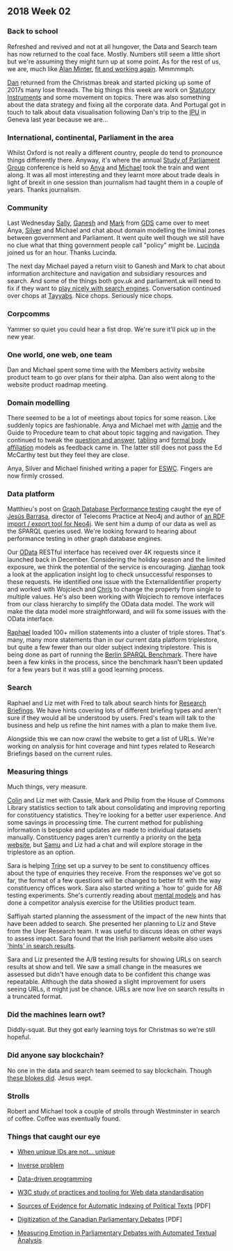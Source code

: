 ## 2018 Week 02

### Back to school

Refreshed and revived and not at all hungover, the Data and Search team has now returned to the coal face. Mostly. Numbers still seem a little short but we're assuming they might turn up at some point. As for the rest of us, we are, much like [Alan Minter](https://en.wikipedia.org/wiki/Alan_Minter), [fit and working again](https://www.youtube.com/watch?v=QnxZkK4mdM8). Mmmmmph.

[Dan](https://twitter.com/dasbarrett) returned from the Christmas break and started picking up some of 2017s many lose threads. The big things this week are work on [Statutory Instruments](http://www.parliament.uk/business/bills-and-legislation/secondary-legislation/statutory-instruments/) and some movement on topics. There was also something about the data strategy and fixing all the corporate data. And Portugal got in touch to talk about data visualisation following Dan's trip to the [IPU](https://twitter.com/IPUparliament) in Geneva last year because we are...

### International, continental, Parliament in the area

Whilst Oxford is not really a different country, people do tend to pronounce things differently there. Anyway, it's where the annual [Study of Parliament Group](http://www.studyofparliament.org.uk/) conference is held so [Anya](https://twitter.com/bitten_) and [Michael](https://twitter.com/fantasticlife) took the train and went along. It was all most interesting and they learnt more about trade deals in light of brexit in one session than journalism had taught them in a couple of years. Thanks journalism.

### Community

Last Wednesday [Sally](https://twitter.com/cinnamon_sally), [Ganesh](https://twitter.com/gansenthi) and [Mark](https://twitter.com/markhurrell) from [GDS](https://gds.blog.gov.uk/) came over to meet Anya, [Silver](https://twitter.com/silveroliver) and Michael and chat about domain modelling the liminal zones between government and Parliament. It went quite well though we still have no clue what that thing government people call "policy" might be. [Lucinda](https://twitter.com/LucindaMaer) joined us for an hour. Thanks Lucinda.

The next day Michael payed a return visit to Ganesh and Mark to chat about information architecture and navigation and subsidiary resources and search. And some of the things both gov.uk and parliament.uk will need to fix if they want to [play nicely with search engines](http://smethur.st/posts/176135866). Conversation continued over chops at [Tayyabs](http://www.tayyabs.co.uk/). Nice chops. Seriously nice chops.
 
### Corpcomms

Yammer so quiet you could hear a fist drop. We're sure it'll pick up in the new year.

### One world, one web, one team

Dan and Michael spent some time with the Members activity website product team to go over plans for their alpha. Dan also went along to the website product roadmap meeting.

### Domain modelling

There seemed to be a lot of meetings about topics for some reason. Like suddenly topics are fashionable. Anya and Michael met with [Jamie](https://twitter.com/oddtype) and the Guide to Procedure team to chat about topic tagging and navigation. They continued to tweak the [question and answer](https://ukparliament.github.io/ontologies/question-and-answer/question-and-answer-ontology.html), [tabling](https://ukparliament.github.io/ontologies/tabling/tabling-ontology.html) and [formal body affiliation](https://ukparliament.github.io/ontologies/formal-body-affiliation/formal-body-affiliation-ontology.html) models as feedback came in. The latter still does not pass the Ed McCarthy test but they feel they are close.

Anya, Silver and Michael finished writing a paper for [ESWC](https://2018.eswc-conferences.org/). Fingers are now firmly crossed.

### Data platform

Matthieu's post on [Graph Database Performance testing](https://pds.blog.parliament.uk/2017/12/15/performance-testing-a-graph-database/) caught the eye of [Jesús Barrasa](https://twitter.com/BarrasaDV), director of Telecoms Practice at Neo4j and author of [an RDF import / export tool for Neo4j](https://twitter.com/BarrasaDV/status/948958016736563201). We sent him a dump of our data as well as the SPARQL queries used. We're looking forward to hearing about performance testing in other graph database engines.

Our [OData](http://www.odata.org/) RESTful interface has received over 4K requests since it launched back in December. Considering the holiday season and the limited exposure, we think the potential of the service is encouraging. [Jianhan](https://twitter.com/jianhanzhu) took a look at the application insight log to check unsuccessful responses to these requests. He identified one issue with the ExternalIdentifier property and worked with Wojciech and [Chris](https://twitter.com/chrisalcockdev) to change the property from single to multiple values. He's also been working with Wojciech to remove interfaces from our class hierarchy to simplify the OData data model. The work will make the data model more straightforward, and will fix some issues with the OData interface.

[Raphael](https://twitter.com/raphaelleung) loaded 100+ million statements into a cluster of triple stores. That's many, many more statements than in our current data platform triplestore, but quite a few fewer than our older subject indexing triplestore. This is being done as part of running the [Berlin SPARQL Benchmark](http://wifo5-03.informatik.uni-mannheim.de/bizer/berlinsparqlbenchmark/). There have been a few kinks in the process, since the benchmark hasn't been updated for a few years but it was still a good learning process.

### Search

Raphael and Liz met with Fred to talk about search hints for [Research Briefings](https://researchbriefings.parliament.uk/). We have hints covering lots of different briefing types and aren't sure if they would all be understood by users. Fred's team will talk to the business and help us refine the hint names with a plan to make them live.

Alongside this we can now crawl the website to get a list of URLs. We're working on analysis for hint coverage and hint types related to Research Briefings based on the current rules.

### Measuring things

Much things, very measure.

[Colin](https://twitter.com/ColinPattinson) and Liz met with Cassie, Mark and Philip from the House of Commons Library statistics section to talk about consolidating and improving reporting for constituency statistics. They're looking for a better user experience. And some savings in processing time. The current method for publishing information is bespoke and updates are made to individual datasets manually. Constituency pages aren't currently a priority on the [beta website](https://beta.parliament.uk), but [Samu](https://twitter.com/langsamu) and Liz had a chat and will explore storage in the triplestore as an option.

Sara is helping [Trine](http://twitter.com/StealthGeekUK) set up a survey to be sent to constituency offices about the type of enquiries they receive. From the responses we've got so far, the format of a few questions will be changed to better fit with the way constituency offices work. Sara also started writing a 'how to' guide for AB testing experiments. She's currently reading about [mental models](https://www.nngroup.com/articles/mental-models/) and has done a competitor analysis exercise for the Utilities product team.

Saffiyah started planning the assessment of the impact of the new hints that have been added to search. She presented her planning to Liz and Steve from the User Research team. It was useful to discuss ideas on other ways to assess impact. Sara found that the Irish parliament website also uses ['hints' in search results](https://beta.oireachtas.ie/en/search/).

Sara and Liz presented the A/B testing results for showing URLs on search results at show and tell. We saw a small change in the measures we assessed but didn't have enough data to be confident this change was repeatable. Although the data showed a slight improvement for users seeing URLs, it might just be chance. URLs are now live on search results in a truncated format.

### Did the machines learn owt?

Diddly-squat. But they got early learning toys for Christmas so we're still hopeful.

### Did anyone say blockchain?

No one in the data and search team seemed to say blockchain. Though [these blokes did](https://twitter.com/matt_levine/status/951147744772743168). Jesus wept.

### Strolls

Robert and Michael took a couple of strolls through Westminster in search of coffee. Coffee was eventually found.

### Things that caught our eye

* [When unique IDs are not... unique](https://medium.com/@Ellayanor/when-unique-ids-are-not-unique-b469ec0a6c63)

* [Inverse problem](https://en.wikipedia.org/wiki/Inverse_problem)

* [Data-driven programming](https://en.wikipedia.org/wiki/Data-driven_programming)

* [W3C study of practices and tooling for Web data standardisation](https://www.w3.org/2017/12/odi-study/)

* [Sources of Evidence for Automatic Indexing of Political Texts](https://pdfs.semanticscholar.org/351b/c4fb0a85f3de3690e0131ad7479c1942ec87.pdf) [PDF]

* [Digitization of the Canadian Parliamentary Debates](ftp://ftp.db.toronto.edu/public_html/cs/ftp/public_html/pub/gh/Beelen-etal-CJPS-2017.pdf) [PDF]

* [Measuring Emotion in Parliamentary Debates with Automated Textual Analysis](http://journals.plos.org/plosone/article?id=10.1371/journal.pone.0168843)